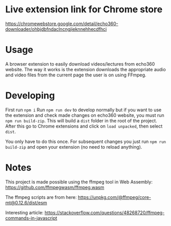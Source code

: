 # Live extension link for Chrome store

https://chromewebstore.google.com/detail/echo360-downloader/ohbjdbfndaclncngjieknnehhecdfhci

# Usage

A browser extension to easily download videos/lectures from echo360 website.
The way it works is the extension downloads the appropriate audio and video files from the current
page the user is on using FFmpeg.

# Developing

First run `npm i`
Run `npm run dev` to develop normally but if you want to use the extension
and check made changes on echo360 website, you must run `npm run build-zip`.
This will build a `dist` folder in the root of the project.
After this go to Chrome extensions and click on `load unpacked`, then select `dist`.

You only have to do this once. For subsequent changes you just run `npm run build-zip`
and open your extension (no need to reload anything).

# Notes

This project is made possible using the ffmpeg tool in Web Assembly: https://github.com/ffmpegwasm/ffmpeg.wasm

The ffmpeg scripts are from here: https://unpkg.com/@ffmpeg/core-mt@0.12.6/dist/esm

Interesting article: https://stackoverflow.com/questions/48268720/ffmpeg-commands-in-javascript
